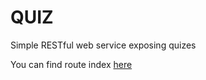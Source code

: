 # QUIZ

Simple RESTful web service exposing quizes

You can find route index [here](http://46.101.238.99)

